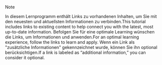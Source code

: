 > [!NOTE]
> <span data-ttu-id="b3bf9-101">In diesem Lernprogramm enthält Links zu vorhandenen Inhalten, um Sie mit den neuesten und aktuellsten Informationen zu verbinden.</span><span class="sxs-lookup"><span data-stu-id="b3bf9-101">This tutorial includes links to existing content to help connect you with the latest, most up-to-date information.</span></span> <span data-ttu-id="b3bf9-102">Befolgen Sie für eine optimale Learning wünschen die Links, um Informationen und anwenden.</span><span class="sxs-lookup"><span data-stu-id="b3bf9-102">For an optimal learning experience, follow the links to learn and apply.</span></span> <span data-ttu-id="b3bf9-103">Wenn ein Link als "zusätzliche Informationen" gekennzeichnet wurde, können Sie ihn optional berücksichtigen.</span><span class="sxs-lookup"><span data-stu-id="b3bf9-103">If a link is labeled as “additional information,” you can consider it optional.</span></span>

